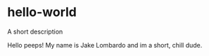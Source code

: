 # hello-world
A short description

Hello peeps!
My name is Jake Lombardo and im a short, chill dude.
